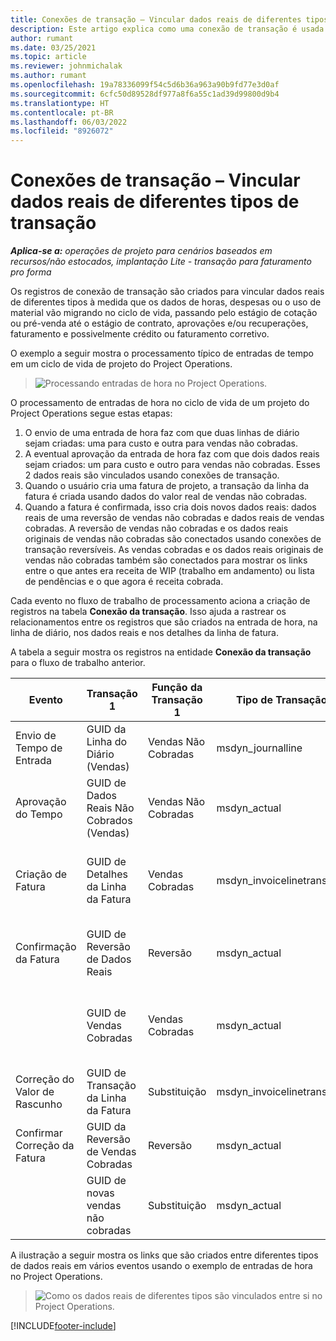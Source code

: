 ```yaml
---
title: Conexões de transação – Vincular dados reais de diferentes tipos de transação
description: Este artigo explica como uma conexão de transação é usada para vincular dados reais de diferentes tipos para ajudar a rastrear a lucratividade, a lista de pendências de cobrança e os cálculos de receita cobrada versus não cobrada.
author: rumant
ms.date: 03/25/2021
ms.topic: article
ms.reviewer: johnmichalak
ms.author: rumant
ms.openlocfilehash: 19a78336099f54c5d6b36a963a90b9fd77e3d0af
ms.sourcegitcommit: 6cfc50d89528df977a8f6a55c1ad39d99800d9b4
ms.translationtype: HT
ms.contentlocale: pt-BR
ms.lasthandoff: 06/03/2022
ms.locfileid: "8926072"
---
```

# <a name="transaction-connections---link-actuals-of-different-transaction-types"></a>Conexões de transação – Vincular dados reais de diferentes tipos de transação

_**Aplica-se a:** operações de projeto para cenários baseados em recursos/não estocados, implantação Lite - transação para faturamento pro forma_

Os registros de conexão de transação são criados para vincular dados reais de diferentes tipos à medida que os dados de horas, despesas ou o uso de material vão migrando no ciclo de vida, passando pelo estágio de cotação ou pré-venda até o estágio de contrato, aprovações e/ou recuperações, faturamento e possivelmente crédito ou faturamento corretivo.

O exemplo a seguir mostra o processamento típico de entradas de tempo em um ciclo de vida de projeto do Project Operations.

> ![Processando entradas de hora no Project Operations.](media/basic-guide-17.png)

O processamento de entradas de hora no ciclo de vida de um projeto do Project Operations segue estas etapas: 

1. O envio de uma entrada de hora faz com que duas linhas de diário sejam criadas: uma para custo e outra para vendas não cobradas. 
2. A eventual aprovação da entrada de hora faz com que dois dados reais sejam criados: um para custo e outro para vendas não cobradas. Esses 2 dados reais são vinculados usando conexões de transação.
3. Quando o usuário cria uma fatura de projeto, a transação da linha da fatura é criada usando dados do valor real de vendas não cobradas.
4. Quando a fatura é confirmada, isso cria dois novos dados reais: dados reais de uma reversão de vendas não cobradas e dados reais de vendas cobradas. A reversão de vendas não cobradas e os dados reais originais de vendas não cobradas são conectados usando conexões de transação reversíveis. As vendas cobradas e os dados reais originais de vendas não cobradas também são conectados para mostrar os links entre o que antes era receita de WIP (trabalho em andamento) ou lista de pendências e o que agora é receita cobrada.   

Cada evento no fluxo de trabalho de processamento aciona a criação de registros na tabela **Conexão da transação**. Isso ajuda a rastrear os relacionamentos entre os registros que são criados na entrada de hora, na linha de diário, nos dados reais e nos detalhes da linha de fatura.

A tabela a seguir mostra os registros na entidade **Conexão da transação** para o fluxo de trabalho anterior.

|Evento                   |Transação 1                 |Função da Transação 1 |Tipo de Transação 1       |Transação 2          |Função da Transação 2 |Tipo de Transação 2 |
|------------------------|------------------------------|---------------|-----------------------------|-----------------------------|-------------------|-------------------|
|Envio de Tempo de Entrada   |GUID da Linha do Diário (Vendas)     |Vendas Não Cobradas |msdyn_journalline            |GUID da Linha do Diário (custo)     |Custo            |msdyn_journalline  |
|Aprovação do Tempo           |GUID de Dados Reais Não Cobrados (Vendas)  |Vendas Não Cobradas |msdyn_actual                 |GUID de Dados Reais de Custo (custo)       |Custo            |msdyn_actual       |
|Criação de Fatura        |GUID de Detalhes da Linha da Fatura      |Vendas Cobradas   |msdyn_invoicelinetransaction |GUID de Dados Reais de Vendas Não Cobradas   |Vendas Não Cobradas  |msdyn_actual       |
|Confirmação da Fatura    |GUID de Reversão de Dados Reais         |Reversão      |msdyn_actual                 |GUID de vendas originais não cobradas |Original        |msdyn_actual       |
|                        |GUID de Vendas Cobradas             |Vendas Cobradas   |msdyn_actual                 |GUID de Dados Reais de Vendas Não Cobradas   |Vendas Não Cobradas  |msdyn_actual       |
|Correção do Valor de Rascunho |GUID de Transação da Linha da Fatura|Substituição      |msdyn_invoicelinetransaction |GUID de Vendas Cobradas            |Original        |msdyn_actual       |
|Confirmar Correção da Fatura|GUID da Reversão de Vendas Cobradas  |Reversão      |msdyn_actual                 |GUID de Vendas Cobradas            |Original        |msdyn_actual       |
|                        |GUID de novas vendas não cobradas |Substituição            |msdyn_actual                 |GUID de Vendas Cobradas            |Original        |msdyn_actual       |


A ilustração a seguir mostra os links que são criados entre diferentes tipos de dados reais em vários eventos usando o exemplo de entradas de hora no Project Operations.

> ![Como os dados reais de diferentes tipos são vinculados entre si no Project Operations.](media/TransactionConnections.png)

[!INCLUDE[footer-include](../includes/footer-banner.md)]
